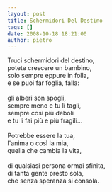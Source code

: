 ```yaml
---
layout: post
title: Schermidori Del Destino
tags: []
date: 2008-10-18 18:21:00
author: pietro
---
```

Truci schermidori del destino,<br/>potete crescere un bambino,<br/>solo sempre eppure in folla,<br/>e se puoi far foglia, falla:<br/><br/>gli alberi son spogli,<br/>sempre meno e tu li tagli,<br/>sempre così più deboli<br/>e tu li fai più e più fragili...<br/><br/>Potrebbe essere la tua,<br/>l'anima o così la mia,<br/>quella che cambia la vita,<br/><br/>di qualsiasi persona ormai sfinita,<br/>di tanta gente presto sola,<br/>che senza speranza si consola.
